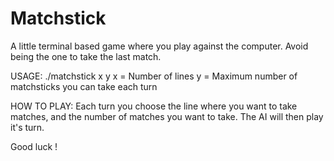 # Matchstick
A little terminal based game where you play against the computer. Avoid being the one to take the last match.

USAGE: ./matchstick x y
x = Number of lines
y = Maximum number of matchsticks you can take each turn

HOW TO PLAY:
Each turn you choose the line where you want to take matches, and the number of matches you want to take.
The AI will then play it's turn.

Good luck !
